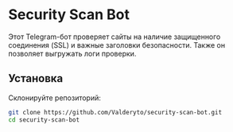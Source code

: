 # Security Scan Bot

Этот Telegram-бот проверяет сайты на наличие защищенного соединения (SSL) и важные заголовки безопасности. Также он позволяет выгружать логи проверки.

## Установка

Склонируйте репозиторий:
   ```bash
   git clone https://github.com/Valderyto/security-scan-bot.git
   cd security-scan-bot
